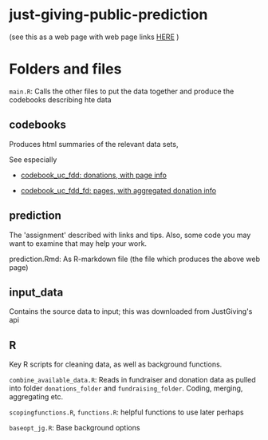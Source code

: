 # just-giving-public-prediction 
 
(see this as a web page with web page links [HERE](https://daaronr.github.io/just-giving-public-prediction-) )

# Folders and files

`main.R`: Calls the other files to put the data together and produce the codebooks describing hte data

## codebooks 

Produces html summaries of the relevant data sets, 

See especially

- [codebook_uc_fdd: donations, with page info](codebooks/codebook_u_fdd.html)

- [codebook_uc_fdd_fd: pages, with aggregated donation info](codebooks/codebook_u_fdd.html)


## prediction 

The 'assignment' described with links and tips.
Also, some code you may want to examine that may help your work.


prediction.Rmd: As R-markdown file (the file which produces the above web page)



## input_data

Contains the source data to input; this was downloaded from JustGiving's api 

## R 

Key R scripts for cleaning data, as well as  background functions. 

`combine_available_data.R`: Reads in fundraiser and donation data as pulled into folder `donations_folder` and `fundraising_folder`. Coding, merging, aggregating etc.

`scopingfunctions.R`, `functions.R`: helpful functions to use later perhaps

`baseopt_jg.R`: Base background options
